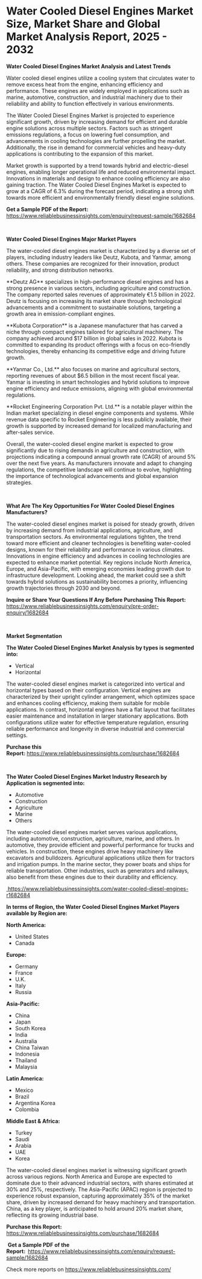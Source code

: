 <p><h1>Water Cooled Diesel Engines Market Size, Market Share and Global Market Analysis Report, 2025 - 2032</h1></p><p><strong>Water Cooled Diesel Engines Market Analysis and Latest Trends</strong></p>
<p><p>Water cooled diesel engines utilize a cooling system that circulates water to remove excess heat from the engine, enhancing efficiency and performance. These engines are widely employed in applications such as marine, automotive, construction, and industrial machinery due to their reliability and ability to function effectively in various environments.</p><p>The Water Cooled Diesel Engines Market is projected to experience significant growth, driven by increasing demand for efficient and durable engine solutions across multiple sectors. Factors such as stringent emissions regulations, a focus on lowering fuel consumption, and advancements in cooling technologies are further propelling the market. Additionally, the rise in demand for commercial vehicles and heavy-duty applications is contributing to the expansion of this market.</p><p>Market growth is supported by a trend towards hybrid and electric-diesel engines, enabling longer operational life and reduced environmental impact. Innovations in materials and design to enhance cooling efficiency are also gaining traction. The Water Cooled Diesel Engines Market is expected to grow at a CAGR of 6.3% during the forecast period, indicating a strong shift towards more efficient and environmentally friendly diesel engine solutions.</p></p>
<p><strong>Get a Sample PDF of the Report:&nbsp;</strong> <a href="https://www.reliablebusinessinsights.com/enquiry/request-sample/1682684?utm_campaign=2789&utm_medium=2&utm_source=Github&utm_content=ia&utm_term=10042025&utm_id=water-cooled-diesel-engines">https://www.reliablebusinessinsights.com/enquiry/request-sample/1682684</a></p>
<p>&nbsp;</p>
<p><strong>Water Cooled Diesel Engines Major Market Players</strong></p>
<p><p>The water-cooled diesel engines market is characterized by a diverse set of players, including industry leaders like Deutz, Kubota, and Yanmar, among others. These companies are recognized for their innovation, product reliability, and strong distribution networks.</p><p>**Deutz AG** specializes in high-performance diesel engines and has a strong presence in various sectors, including agriculture and construction. The company reported sales revenues of approximately €1.5 billion in 2022. Deutz is focusing on increasing its market share through technological advancements and a commitment to sustainable solutions, targeting a growth area in emission-compliant engines.</p><p>**Kubota Corporation** is a Japanese manufacturer that has carved a niche through compact engines tailored for agricultural machinery. The company achieved around $17 billion in global sales in 2022. Kubota is committed to expanding its product offerings with a focus on eco-friendly technologies, thereby enhancing its competitive edge and driving future growth.</p><p>**Yanmar Co., Ltd.** also focuses on marine and agricultural sectors, reporting revenues of about $6.5 billion in the most recent fiscal year. Yanmar is investing in smart technologies and hybrid solutions to improve engine efficiency and reduce emissions, aligning with global environmental regulations.</p><p>**Rocket Engineering Corporation Pvt. Ltd.** is a notable player within the Indian market specializing in diesel engine components and systems. While revenue data specific to Rocket Engineering is less publicly available, their growth is supported by increased demand for localized manufacturing and after-sales service.</p><p>Overall, the water-cooled diesel engine market is expected to grow significantly due to rising demands in agriculture and construction, with projections indicating a compound annual growth rate (CAGR) of around 5% over the next five years. As manufacturers innovate and adapt to changing regulations, the competitive landscape will continue to evolve, highlighting the importance of technological advancements and global expansion strategies.</p></p>
<p>&nbsp;</p>
<p><strong>What Are The Key Opportunities For Water Cooled Diesel Engines Manufacturers?</strong></p>
<p><p>The water-cooled diesel engines market is poised for steady growth, driven by increasing demand from industrial applications, agriculture, and transportation sectors. As environmental regulations tighten, the trend toward more efficient and cleaner technologies is benefiting water-cooled designs, known for their reliability and performance in various climates. Innovations in engine efficiency and advances in cooling technologies are expected to enhance market potential. Key regions include North America, Europe, and Asia-Pacific, with emerging economies leading growth due to infrastructure development. Looking ahead, the market could see a shift towards hybrid solutions as sustainability becomes a priority, influencing growth trajectories through 2030 and beyond.</p></p>
<p><strong>Inquire or Share Your Questions If Any Before Purchasing This Report:</strong> <a href="https://www.reliablebusinessinsights.com/enquiry/pre-order-enquiry/1682684?utm_campaign=2789&utm_medium=2&utm_source=Github&utm_content=ia&utm_term=10042025&utm_id=water-cooled-diesel-engines">https://www.reliablebusinessinsights.com/enquiry/pre-order-enquiry/1682684</a></p>
<p>&nbsp;</p>
<p><strong>Market Segmentation</strong></p>
<p><strong>The Water Cooled Diesel Engines Market Analysis by types is segmented into:</strong></p>
<p><ul><li>Vertical</li><li>Horizontal</li></ul></p>
<p><p>The water-cooled diesel engines market is categorized into vertical and horizontal types based on their configuration. Vertical engines are characterized by their upright cylinder arrangement, which optimizes space and enhances cooling efficiency, making them suitable for mobile applications. In contrast, horizontal engines have a flat layout that facilitates easier maintenance and installation in larger stationary applications. Both configurations utilize water for effective temperature regulation, ensuring reliable performance and longevity in diverse industrial and commercial settings.</p></p>
<p><strong>Purchase this Report:&nbsp;</strong><a href="https://www.reliablebusinessinsights.com/purchase/1682684?utm_campaign=2789&utm_medium=2&utm_source=Github&utm_content=ia&utm_term=10042025&utm_id=water-cooled-diesel-engines">https://www.reliablebusinessinsights.com/purchase/1682684</a></p>
<p>&nbsp;</p>
<p><strong>The Water Cooled Diesel Engines Market Industry Research by Application is segmented into:</strong></p>
<p><ul><li>Automotive</li><li>Construction</li><li>Agriculture</li><li>Marine</li><li>Others</li></ul></p>
<p><p>The water-cooled diesel engines market serves various applications, including automotive, construction, agriculture, marine, and others. In automotive, they provide efficient and powerful performance for trucks and vehicles. In construction, these engines drive heavy machinery like excavators and bulldozers. Agricultural applications utilize them for tractors and irrigation pumps. In the marine sector, they power boats and ships for reliable transportation. Other industries, such as generators and railways, also benefit from these engines due to their durability and efficiency.</p></p>
<p><a href="https://www.reliablebusinessinsights.com/water-cooled-diesel-engines-r1682684?utm_campaign=2789&utm_medium=2&utm_source=Github&utm_content=ia&utm_term=10042025&utm_id=water-cooled-diesel-engines">&nbsp;https://www.reliablebusinessinsights.com/water-cooled-diesel-engines-r1682684</a></p>
<p><strong>In terms of Region, the Water Cooled Diesel Engines Market Players available by Region are:</strong></p>
<p>
    <p> <strong> North America: </strong>
        <ul>
            <li>United States</li>
            <li>Canada</li>
        </ul>
        </p> 
    <p> <strong> Europe: </strong>
        <ul>
            <li>Germany</li>
            <li>France</li>
            <li>U.K.</li>
            <li>Italy</li>
            <li>Russia</li>
        </ul>
        </p> 
    <p> <strong> Asia-Pacific: </strong>
        <ul>
            <li>China</li>
            <li>Japan</li>
            <li>South Korea</li>
            <li>India</li>
            <li>Australia</li>
            <li>China Taiwan</li>
            <li>Indonesia</li>
            <li>Thailand</li>
            <li>Malaysia</li>
        </ul>
        </p> 
    <p> <strong> Latin America: </strong>
        <ul>
            <li>Mexico</li>
            <li>Brazil</li>
            <li>Argentina Korea</li>
            <li>Colombia</li>
        </ul>
        </p> 
    <p> <strong> Middle East & Africa: </strong>
        <ul>
            <li>Turkey</li>
            <li>Saudi</li>
            <li>Arabia</li>
            <li>UAE</li>
            <li>Korea</li>
        </ul>
    </p>
    </p>
<p><p>The water-cooled diesel engines market is witnessing significant growth across various regions. North America and Europe are expected to dominate due to their advanced industrial sectors, with shares estimated at 30% and 25%, respectively. The Asia-Pacific (APAC) region is projected to experience robust expansion, capturing approximately 35% of the market share, driven by increased demand for heavy machinery and transportation. China, as a key player, is anticipated to hold around 20% market share, reflecting its growing industrial base.</p></p>
<p><strong>Purchase this Report: </strong><a href="https://www.reliablebusinessinsights.com/purchase/1682684?utm_campaign=2789&utm_medium=2&utm_source=Github&utm_content=ia&utm_term=10042025&utm_id=water-cooled-diesel-engines">https://www.reliablebusinessinsights.com/purchase/1682684</a></p>
<p>&nbsp;<strong>Get a Sample PDF of the Report:&nbsp;&nbsp;</strong><a href="https://www.reliablebusinessinsights.com/enquiry/request-sample/1682684?utm_campaign=2789&utm_medium=2&utm_source=Github&utm_content=ia&utm_term=10042025&utm_id=water-cooled-diesel-engines">https://www.reliablebusinessinsights.com/enquiry/request-sample/1682684</a></p>
<p><strong></strong></p>
<p>Check more reports on <a href="https://www.reliablebusinessinsights.com/?utm_campaign=2789&utm_medium=2&utm_source=Github&utm_content=ia&utm_term=10042025&utm_id=water-cooled-diesel-engines">https://www.reliablebusinessinsights.com/</a></p>
